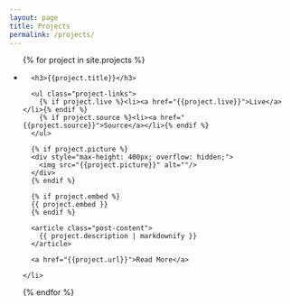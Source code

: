 ```yaml
---
layout: page
title: Projects
permalink: /projects/
---
```


<ul class="post-list">
  <!-- sort projects https://github.com/jekyll/jekyll/issues/2515#issuecomment-46107601 -->
  {% for project in site.projects %}
    <li>

      <h3>{{project.title}}</h3>

      <ul class="project-links">
        {% if project.live %}<li><a href="{{project.live}}">Live</a></li>{% endif %}
        {% if project.source %}<li><a href="{{project.source}}">Source</a></li>{% endif %}
      </ul>

      {% if project.picture %}
  	  <div style="max-height: 400px; overflow: hidden;">
  	    <img src="{{project.picture}}" alt=""/>
  	  </div>
      {% endif %}

      {% if project.embed %}
      {{ project.embed }}
      {% endif %}

      <article class="post-content">
        {{ project.description | markdownify }}
      </article>

      <a href="{{project.url}}">Read More</a>

    </li>
  {% endfor %}
</ul>


